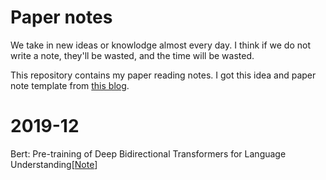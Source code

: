 # Paper notes
We take in new ideas or knowlodge almost every day. I think if we do not write a note, they'll be wasted, and the time will be wasted.

This repository contains my paper reading notes. I got this idea and paper note template from [this blog]().

# 2019-12
Bert: Pre-training of Deep Bidirectional Transformers for Language Understanding[[Note](Bert_paper.md)]
